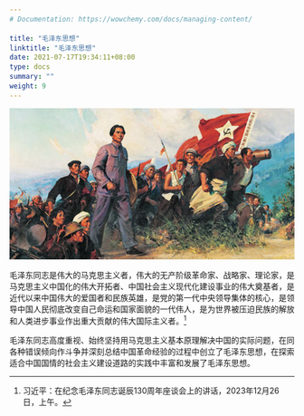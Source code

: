 ```yaml
---
# Documentation: https://wowchemy.com/docs/managing-content/

title: "毛泽东思想"
linktitle: "毛泽东思想"
date: 2021-07-17T19:34:11+08:00
type: docs
summary: ""
weight: 9
---
```


![](./assets/imgs/cover.jpg)

毛泽东同志是伟大的马克思主义者，伟大的无产阶级革命家、战略家、理论家，是马克思主义中国化的伟大开拓者、中国社会主义现代化建设事业的伟大奠基者，是近代以来中国伟大的爱国者和民族英雄，是党的第一代中央领导集体的核心，是领导中国人民彻底改变自己命运和国家面貌的一代伟人，是为世界被压迫民族的解放和人类进步事业作出重大贡献的伟大国际主义者。[^1]

毛泽东同志高度重视、始终坚持用马克思主义基本原理解决中国的实际问题，在同各种错误倾向作斗争并深刻总结中国革命经验的过程中创立了毛泽东思想，在探索适合中国国情的社会主义建设道路的实践中丰富和发展了毛泽东思想。



[^1]: 习近平：在纪念毛泽东同志诞辰130周年座谈会上的讲话，2023年12月26日，上午。
